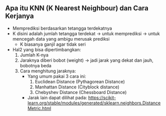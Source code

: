 ## Apa itu KNN (K Nearest Neighbour) dan Cara Kerjanya
- Memprediksi berdasarkan tetangga terdekatnya
- K disini adalah jumlah tetangga terdekat -> untuk memprediksi -> untuk mencegah data yang ambigu merusak prediksi
    - K biasanya ganjil agar tidak seri
- Hal2 yang bisa dipertimbangkan:
    1. Jumlah K-nya
    2. Jaraknya diberi bobot (weight) -> jadi jarak yang dekat dan jauh, bobotnya beda
    3. Cara menghitung jaraknya:
        - Yang umum pakai 3 cara ini: 
            1. Euclidean Distance (Pythagorean Distance)
            2. Manhattan Distance (Cityblock distance)
            3. Chebyshev Distance (Chessboard Distance)
        - Jarak lain dapat dilihat pada: https://scikit-learn.org/stable/modules/generated/sklearn.neighbors.DistanceMetric.html
